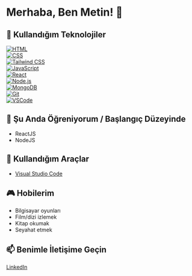 # Merhaba, Ben Metin! 👋

## 🚀 Kullandığım Teknolojiler

[![HTML](https://img.shields.io/badge/HTML-5-orange?style=flat&logo=html5)](https://www.w3.org/html/) <br>
[![CSS](https://img.shields.io/badge/CSS-3-blue?style=flat&logo=css3)](https://www.w3.org/Style/CSS/) <br>
[![Tailwind CSS](https://img.shields.io/badge/Tailwind%20CSS-Latest-blue?style=flat&logo=tailwind-css)](https://tailwindcss.com/) <br>
[![JavaScript](https://img.shields.io/badge/JavaScript-ES6-yellow?style=flat&logo=javascript)](https://developer.mozilla.org/en-US/docs/Web/JavaScript) <br>
[![React](https://img.shields.io/badge/React-16.8-blue?style=flat&logo=react)](https://reactjs.org/) <br>
[![Node.js](https://img.shields.io/badge/Node.js-14-green?style=flat&logo=node.js)](https://nodejs.org/) <br>
[![MongoDB](https://img.shields.io/badge/MongoDB-Latest-green?style=flat&logo=mongodb)](https://www.mongodb.com/) <br>
[![Git](https://img.shields.io/badge/Git-Latest-orange?style=flat&logo=git)](https://git-scm.com/) <br>
[![VSCode](https://img.shields.io/badge/VSCode-Latest-blue?style=flat&logo=visual-studio-code)](https://code.visualstudio.com/)

## 🌱 Şu Anda Öğreniyorum / Başlangıç Düzeyinde 

- ReactJS
- NodeJS

## 🔧 Kullandığım Araçlar

- [Visual Studio Code](https://code.visualstudio.com/)

## 🎮 Hobilerim

- Bilgisayar oyunları
- Film/dizi izlemek
- Kitap okumak
- Seyahat etmek

## 📫 Benimle İletişime Geçin

[LinkedIn](https://www.linkedin.com/in/nuh-metin-karabulut-73441b265/)

